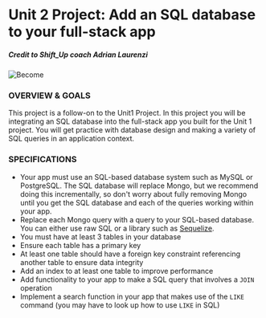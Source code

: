 # Unit 2 Project: Add an SQL database to your full-stack app

##### Credit to Shift_Up coach Adrian Laurenzi
![Become](https://avatars2.githubusercontent.com/u/38302861?s=200&v=4)


### OVERVIEW & GOALS

This project is a follow-on to the Unit1 Project. In this project you will be integrating an SQL database into the full-stack app you built for the Unit 1 project. You will get practice with database design and making a variety of SQL queries in an application context.


### SPECIFICATIONS

* Your app must use an SQL-based database system such as MySQL or PostgreSQL. The SQL database will replace Mongo, but we recommend doing this incrementally, so don't worry about fully removing Mongo until you get the SQL database and each of the queries working within your app.
* Replace each Mongo query with a query to your SQL-based database. You can either use raw SQL or a library such as [Sequelize](https://sequelize.org/).
* You must have at least 3 tables in your database
* Ensure each table has a primary key
* At least one table should have a foreign key constraint referencing another table to ensure data integrity
* Add an index to at least one table to improve performance
* Add functionality to your app to make a SQL query that involves a `JOIN` operation
* Implement a search function in your app that makes use of the `LIKE` command (you may have to look up how to use `LIKE` in SQL)

